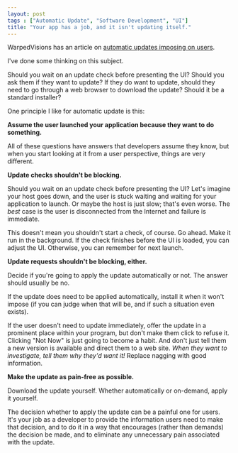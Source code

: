 ```yaml
---
layout: post
tags : ["Automatic Update", "Software Development", "UI"]
title: "Your app has a job, and it isn't updating itself."
---
```

WarpedVisions has an article on <a href="http://warpedvisions.org/2007/11/14/boot-to-windows-do-not-pass-go/">automatic updates imposing on users</a>.



I've done some thinking on this subject.



Should you wait on an update check before presenting the UI? Should you ask them if they want to update? If they do want to update, should they need to go through a web browser to download the update? Should it be a standard installer?



One principle I like for automatic update is this:

<strong>Assume the user launched your application because they want to do something.</strong>



All of these questions have answers that developers assume they know, but when you start looking at it from a user perspective, things are very different.



<strong>Update checks shouldn't be blocking.</strong>



Should you wait on an update check before presenting the UI? Let's imagine your host goes down, and the user is stuck waiting and waiting for your application to launch. Or maybe the host is just slow; that's even worse. The <em>best</em> case is the user is disconnected from the Internet and failure is immediate.



This doesn't mean you shouldn't start a check, of course. Go ahead. Make it run in the background. If the check finishes before the UI is loaded, you can adjust the UI. Otherwise, you can remember for next launch.



<strong>Update requests shouldn't be blocking, either.</strong>



Decide if you're going to apply the update automatically or not. The answer should usually be no.



If the update does need to be applied automatically, install it when it won't impose (if you can judge when that will be, and if such a situation even exists).



If the user doesn't need to update immediately, offer the update in a prominent place within your program, but don't make them click to refuse it. Clicking "Not Now" is just going to become a habit. And don't just tell them a new version is available and direct them to a web site. <em>When they want to investigate, tell them why they'd want it!</em> Replace nagging with good information.



<strong>Make the update as pain-free as possible.</strong>



Download the update yourself. Whether automatically or on-demand, apply it yourself.



The decision whether to apply the update can be a painful one for users. It's your job as a developer to provide the information users need to make that decision, and to do it in a way that encourages (rather than demands) the decision be made, and to eliminate any unnecessary pain associated with the update.